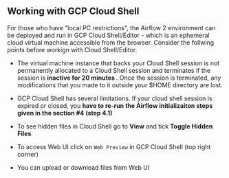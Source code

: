 ## Working with GCP Cloud Shell

For those who have "local PC restrictions", the Airflow 2 environment can be deployed and run in GCP Cloud Shell/Editor - which is an ephemeral cloud virtual machine accessible from the browser. Consider the follwing points before workign with Cloud Shell/Editor.

- The virtual machine instance that backs your Cloud Shell session is not permanently allocated to a Cloud Shell session and terminates if the session is <strong> inactive for 20 minutes </strong>. Once the session is terminated, any modifications that you made to it outside your $HOME directory are lost.

- GCP Cloud Shell has several limitations. If your cloud shell session is expired or closed, you <strong> have to re-run the Airflow initializaiton steps given in the section #4 (step 4.1)</strong>

- To see hidden files in Cloud Shell go to <strong>View</strong> and tick <strong>Toggle Hidden Files</strong>

- To access Web UI click on `Web Preview` in GCP Cloud Shell (top right corner)

- You can upload or download files from Web UI
